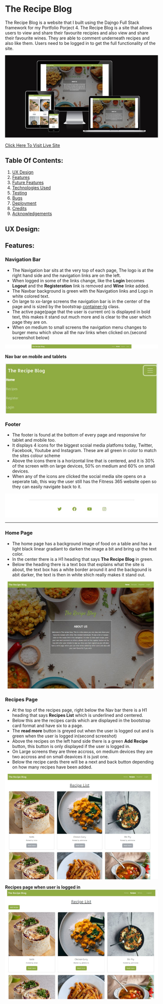 # The Recipe Blog
The Recipe Blog is a website that I built using the Dajngo Full Stack framework for my Portfolio Porject 4. The Recipe
Blog is a site that allows users to view and share their favourite recipies and also view and share their favourite wines.
They are able to comment underneath recipes and also like them. Users need to be logged in to get the full
functionality of the site.
  
![Am i responsive image](readme-docs/images/amiresponsive.jpg)  

[Click Here To Visit Live Site](https://the-recipe-blog1.herokuapp.com/)  

## Table Of Contents:
1. [UX Design](#ux-design)
2. [Features](#features)
3. [Future Features](#future-features)
4. [Technologies Used](#technologies-used)
5. [Testing](#testing)
6. [Bugs](#bugs)
6. [Deployment](#deployment)
7. [Credits](#credits)
8. [Acknowledgements](#acknowledgements)


## UX Design:


## Features:

### Navigation Bar
- The Navigation bar sits at the very top of each page, The logo is at the right hand side and the navigation links are on the left.
- When logged in some of the links change, like the **Login** becomes **Logout** and the **Registeration** link is removed and **Wine** linke added.
- The Navbar background is green with the Navigation links and Logo in white colored text.
- On large to xx-large screens the navigation bar is in the center of the page and is sized by the bootstrap [container-lg](https://getbootstrap.com/docs/5.0/layout/containers/) class.
- The active page(page that the user is current on) is displayed in bold text, this makes it stand out much more and is clear to the user which page they are on.
- When on medium to small screens the navigation menu changes to burger menu which show all the nav links when clicked on.(second screenshot below)
  
![Nav bar](readme-docs/images/navbar.jpg)  

**Nav bar on mobile and tablets**  

![Nav bar](readme-docs/images/navbar-smaller-devices.jpg) 


### Footer
- The footer is found at the bottom of every page and responsive for tablet and mobile too.
- It displays 4 icons for the biggest scoial media platfoms today, Twitter, Facebook, Youtube and Instagram. These are all green in color to match the sites colour scheme
- Above the icons there is a horizontal line that is centered, and it is 30% of the screen with on large devices, 50% on medium and 60% on small devices.
- When any of the icons are clicked the social media site opens on a seperate tab, this way the user still has the Fitness 365 website open so they can easily navigate back to it.
  
![Footer](readme-docs/images/footer.jpg) 
- - -  

### Home Page
- The home page has a background image of food on a table and has a light black linear gradiant to darken the image a bit and bring up the text color.
- In the center there is a H1 heading that says **The Recipe Blog** in green.
- Below the heading there is a text box that explains what the site is about, the text box has a white border around it and the backgound is abit darker, the text is then in white shich really makes it stand out.

![HomePage](readme-docs/images/home.jpg) 

### Recipes Page
- At the top of the recipes page, right below the Nav bar there is a H1 heading that says **Recipes List** which is underlined and centered.
- Below this are the recipes cards which are displayed in the bootstrap card format and have six to a page.
- The **read more** button is greyed out when the user is logged out and is green when the user is logged in(second screeshot)
- Above the recipes on the left hand side there is a green **Add Recipe** button, this button is only displayed if the user is logged in.
- On Large screens they are three accross, on medium devices they are two accross and on small deavices it is just one.
- Below the recipe cards there will be a next and back button depending on how many recipes have been added.  

![Recipes](readme-docs/images/recipes.jpg)


**Recipes page when user is logged in** 
![Recipes](readme-docs/images/recipes-logged-in.jpg)    
